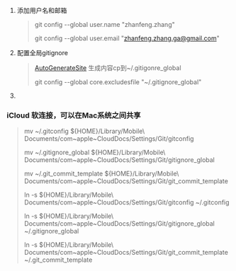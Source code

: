 1. 添加用户名和邮箱

   > git config --global user.name "zhanfeng.zhang"
   >
   > git config --global user.email "zhanfeng.zhang.ga@gmail.com"

2. 配置全局gitignore

   > [AutoGenerateSite](https://www.gitignore.io/) 生成内容cp到~/.gitigonre_global
   >
   > git config --global core.excludesfile "~/.gitignore_global"

3. 

### iCloud 软连接，可以在Mac系统之间共享

>mv ~/.gitconfig ${HOME}/Library/Mobile\ Documents/com~apple~CloudDocs/Settings/Git/gitconfig
>
>mv ~/.gitignore_global ${HOME}/Library/Mobile\ Documents/com~apple~CloudDocs/Settings/Git/gitignore_global
>
>mv ~/.git_commit_template ${HOME}/Library/Mobile\ Documents/com~apple~CloudDocs/Settings/Git/git_commit_template
>
>ln -s ${HOME}/Library/Mobile\ Documents/com~apple~CloudDocs/Settings/Git/gitconfig ~/.gitconfig
>
>ln -s ${HOME}/Library/Mobile\ Documents/com~apple~CloudDocs/Settings/Git/gitignore_global ~/.gitignore_global
>
>ln -s ${HOME}/Library/Mobile\ Documents/com~apple~CloudDocs/Settings/Git/git_commit_template ~/.git_commit_template



